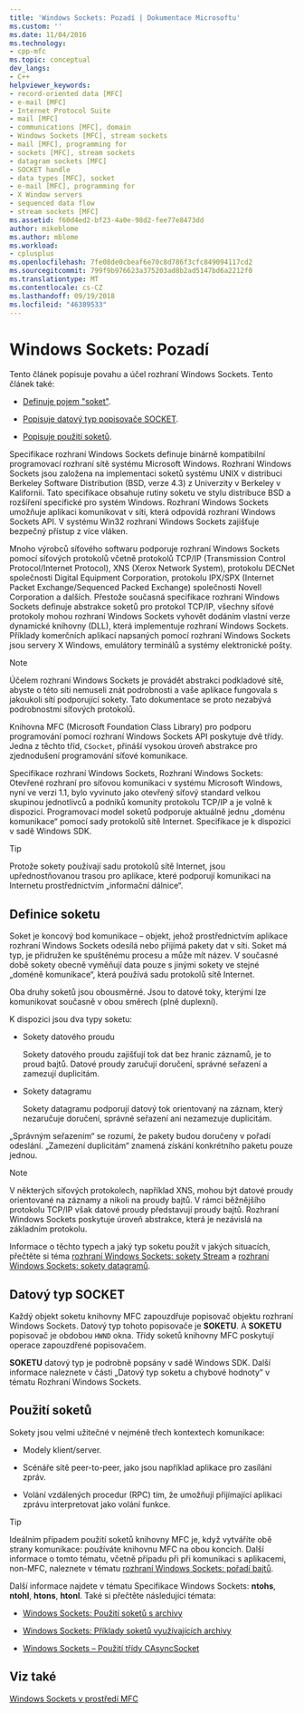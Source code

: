 ```yaml
---
title: 'Windows Sockets: Pozadí | Dokumentace Microsoftu'
ms.custom: ''
ms.date: 11/04/2016
ms.technology:
- cpp-mfc
ms.topic: conceptual
dev_langs:
- C++
helpviewer_keywords:
- record-oriented data [MFC]
- e-mail [MFC]
- Internet Protocol Suite
- mail [MFC]
- communications [MFC], domain
- Windows Sockets [MFC], stream sockets
- mail [MFC], programming for
- sockets [MFC], stream sockets
- datagram sockets [MFC]
- SOCKET handle
- data types [MFC], socket
- e-mail [MFC], programming for
- X Window servers
- sequenced data flow
- stream sockets [MFC]
ms.assetid: f60d4ed2-bf23-4a0e-98d2-fee77e8473dd
author: mikeblome
ms.author: mblome
ms.workload:
- cplusplus
ms.openlocfilehash: 7fe08de0cbeaf6e70c8d786f3cfc849094117cd2
ms.sourcegitcommit: 799f9b976623a375203ad8b2ad5147bd6a2212f0
ms.translationtype: MT
ms.contentlocale: cs-CZ
ms.lasthandoff: 09/19/2018
ms.locfileid: "46389533"
---
```

# <a name="windows-sockets-background"></a>Windows Sockets: Pozadí

Tento článek popisuje povahu a účel rozhraní Windows Sockets. Tento článek také:

- [Definuje pojem "soket"](#_core_definition_of_a_socket).

- [Popisuje datový typ popisovače SOCKET](#_core_the_socket_data_type).

- [Popisuje použití soketů](#_core_uses_for_sockets).

Specifikace rozhraní Windows Sockets definuje binárně kompatibilní programovací rozhraní sítě systému Microsoft Windows. Rozhraní Windows Sockets jsou založena na implementaci soketů systému UNIX v distribuci Berkeley Software Distribution (BSD, verze 4.3) z Univerzity v Berkeley v Kalifornii. Tato specifikace obsahuje rutiny soketu ve stylu distribuce BSD a rozšíření specifické pro systém Windows. Rozhraní Windows Sockets umožňuje aplikaci komunikovat v síti, která odpovídá rozhraní Windows Sockets API. V systému Win32 rozhraní Windows Sockets zajišťuje bezpečný přístup z více vláken.

Mnoho výrobců síťového softwaru podporuje rozhraní Windows Sockets pomocí síťových protokolů včetně protokolů TCP/IP (Transmission Control Protocol/Internet Protocol), XNS (Xerox Network System), protokolu DECNet společnosti Digital Equipment Corporation, protokolu IPX/SPX (Internet Packet Exchange/Sequenced Packed Exchange) společnosti Novell Corporation a dalších. Přestože současná specifikace rozhraní Windows Sockets definuje abstrakce soketů pro protokol TCP/IP, všechny síťové protokoly mohou rozhraní Windows Sockets vyhovět dodáním vlastní verze dynamické knihovny (DLL), která implementuje rozhraní Windows Sockets. Příklady komerčních aplikací napsaných pomocí rozhraní Windows Sockets jsou servery X Windows, emulátory terminálů a systémy elektronické pošty.

> [!NOTE]
>  Účelem rozhraní Windows Sockets je provádět abstrakci podkladové sítě, abyste o této síti nemuseli znát podrobnosti a vaše aplikace fungovala s jakoukoli sítí podporující sokety. Tato dokumentace se proto nezabývá podrobnostmi síťových protokolů.

Knihovna MFC (Microsoft Foundation Class Library) pro podporu programování pomocí rozhraní Windows Sockets API poskytuje dvě třídy. Jedna z těchto tříd, `CSocket`, přináší vysokou úroveň abstrakce pro zjednodušení programování síťové komunikace.

Specifikace rozhraní Windows Sockets, Rozhraní Windows Sockets: Otevřené rozhraní pro síťovou komunikaci v systému Microsoft Windows, nyní ve verzi 1.1, bylo vyvinuto jako otevřený síťový standard velkou skupinou jednotlivců a podniků komunity protokolu TCP/IP a je volně k dispozici. Programovací model soketů podporuje aktuálně jednu „doménu komunikace“ pomocí sady protokolů sítě Internet. Specifikace je k dispozici v sadě Windows SDK.

> [!TIP]
>  Protože sokety používají sadu protokolů sítě Internet, jsou upřednostňovanou trasou pro aplikace, které podporují komunikaci na Internetu prostřednictvím „informační dálnice“.

##  <a name="_core_definition_of_a_socket"></a> Definice soketu

Soket je koncový bod komunikace – objekt, jehož prostřednictvím aplikace rozhraní Windows Sockets odesílá nebo přijímá pakety dat v síti. Soket má typ, je přidružen ke spuštěnému procesu a může mít název. V současné době sokety obecně vyměňují data pouze s jinými sokety ve stejné „doméně komunikace“, která používá sadu protokolů sítě Internet.

Oba druhy soketů jsou obousměrné. Jsou to datové toky, kterými lze komunikovat současně v obou směrech (plně duplexní).

K dispozici jsou dva typy soketu:

- Sokety datového proudu

     Sokety datového proudu zajišťují tok dat bez hranic záznamů, je to proud bajtů. Datové proudy zaručují doručení, správné seřazení a zamezují duplicitám.

- Sokety datagramu

     Sokety datagramu podporují datový tok orientovaný na záznam, který nezaručuje doručení, správné seřazení ani nezamezuje duplicitám.

„Správným seřazením“ se rozumí, že pakety budou doručeny v pořadí odeslání. „Zamezení duplicitám“ znamená získání konkrétního paketu pouze jednou.

> [!NOTE]
>  V některých síťových protokolech, například XNS, mohou být datové proudy orientované na záznamy a nikoli na proudy bajtů. V rámci běžnějšího protokolu TCP/IP však datové proudy představují proudy bajtů. Rozhraní Windows Sockets poskytuje úroveň abstrakce, která je nezávislá na základním protokolu.

Informace o těchto typech a jaký typ soketu použít v jakých situacích, přečtěte si téma [rozhraní Windows Sockets: sokety Stream](../mfc/windows-sockets-stream-sockets.md) a [rozhraní Windows Sockets: sokety datagramů](../mfc/windows-sockets-datagram-sockets.md).

##  <a name="_core_the_socket_data_type"></a> Datový typ SOCKET

Každý objekt soketu knihovny MFC zapouzdřuje popisovač objektu rozhraní Windows Sockets. Datový typ tohoto popisovače je **SOKETU**. A **SOKETU** popisovač je obdobou `HWND` okna. Třídy soketů knihovny MFC poskytují operace zapouzdřené popisovačem.

**SOKETU** datový typ je podrobně popsány v sadě Windows SDK. Další informace naleznete v části „Datový typ soketu a chybové hodnoty“ v tématu Rozhraní Windows Sockets.

##  <a name="_core_uses_for_sockets"></a> Použití soketů

Sokety jsou velmi užitečné v nejméně třech kontextech komunikace:

- Modely klient/server.

- Scénáře sítě peer-to-peer, jako jsou například aplikace pro zasílání zpráv.

- Volání vzdálených procedur (RPC) tím, že umožňují přijímající aplikaci zprávu interpretovat jako volání funkce.

> [!TIP]
>  Ideálním případem použití soketů knihovny MFC je, když vytváříte obě strany komunikace: používáte knihovnu MFC na obou koncích. Další informace o tomto tématu, včetně případu při při komunikaci s aplikacemi, non-MFC, naleznete v tématu [rozhraní Windows Sockets: pořadí bajtů](../mfc/windows-sockets-byte-ordering.md).

Další informace najdete v tématu Specifikace Windows Sockets: **ntohs**, **ntohl**, **htons**, **htonl**. Také si přečtěte následující témata:

- [Windows Sockets: Použití soketů s archivy](../mfc/windows-sockets-using-sockets-with-archives.md)

- [Windows Sockets: Příklady soketů využívajících archivy](../mfc/windows-sockets-example-of-sockets-using-archives.md)

- [Windows Sockets – Použití třídy CAsyncSocket](../mfc/windows-sockets-using-class-casyncsocket.md)

## <a name="see-also"></a>Viz také

[Windows Sockets v prostředí MFC](../mfc/windows-sockets-in-mfc.md)

